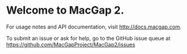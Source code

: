 # Welcome to MacGap 2.

For usage notes and API documentation, visit http://docs.macgap.com.

To submit an issue or ask for help, go to the GitHub issue queue at https://github.com/MacGapProject/MacGap2/issues